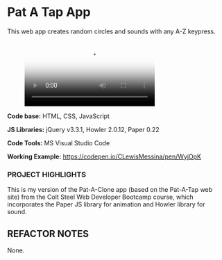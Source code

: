 ﻿# Pat A Tap App
This web app creates random circles and sounds with any A-Z keypress.

<figure class="video_container">
  <video controls="false" allowfullscreen="true" poster="#https://raw.githubusercontent.com/CLewisMessina/Pat_A_Tap_App/master/img/PAC.png">
    <source src="https://raw.githubusercontent.com/CLewisMessina/Pat_A_Tap_App/master/img/PAS.webm" type="video/webm">
    <source src="https://raw.githubusercontent.com/CLewisMessina/Pat_A_Tap_App/master/img/PAS.mp4" type="video/mp4">
    <source src="https://raw.githubusercontent.com/CLewisMessina/Pat_A_Tap_App/master/img/PAS.ogg" type="video/ogg">
  </video>
</figure>

**Code base:** HTML, CSS, JavaScript

**JS Libraries:** jQuery v3.3.1, Howler 2.0.12, Paper 0.22

**Code Tools:** MS Visual Studio Code

**Working Example:** https://codepen.io/CLewisMessina/pen/WyjOpK


### PROJECT HIGHLIGHTS
This is my version of the Pat-A-Clone app (based on the Pat-A-Tap web site) from the Colt Steel Web Developer Bootcamp course, which incorporates the Paper JS library for animation and Howler library for sound.

## REFACTOR NOTES
None.

